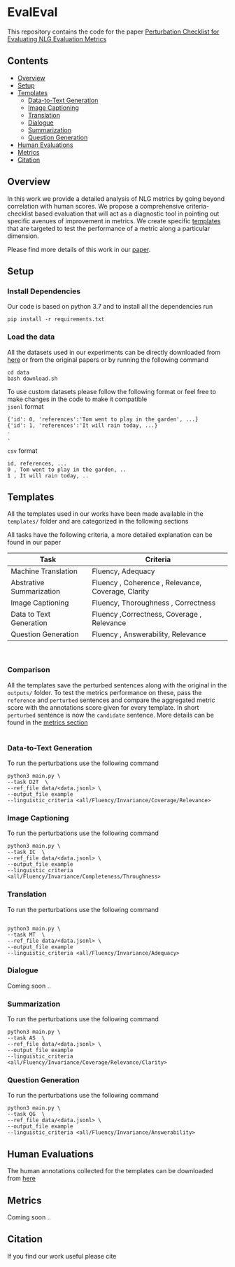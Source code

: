 # EvalEval

This repository contains the code for the paper [Perturbation Checklist for Evaluating NLG Evaluation Metrics]()

## Contents

- [Overview](#overview)
- [Setup](#setup)
- [Templates](#templates)
  - [Data-to-Text Generation](#data-to-text-generation)
  - [Image Captioning](#image-captioning)
  - [Translation](#translation)
  - [Dialogue](#dialogue)
  - [Summarization](#Summarization)
  - [Question Generation](#question-generation)
- [Human Evaluations](#human-evaluations)
- [Metrics](#metrics)
- [Citation](#citation)

## Overview

In this work we provide a detailed analysis of NLG metrics by going beyond correlation with human scores. We propose a comprehensive criteria-checklist based evaluation that will act as a diagnostic tool in pointing out specific avenues of improvement in metrics. We create specific [templates](#templates) that are targeted to test the performance of a metric along a particular dimension. <br>

Please find more details of this work in our [paper]().

## Setup

### Install Dependencies

Our code is based on python 3.7 and to install all the dependencies run  <br>

```
pip install -r requirements.txt
```

### Load the data

All the datasets used in our experiments can be directly downloaded from [here](https://drive.google.com/drive/folders/1Gfk8MqlWkgVDc3_zXfHfG6I196qEu2AT?usp=sharing) or from the original papers or by running the following command

```
cd data
bash download.sh
```

To use custom datasets please follow the following format or feel free to make changes in the code to make it compatible<br>
`jsonl` format
```
{'id': 0, 'references':'Tom went to play in the garden', ...}
{'id': 1, 'references':'It will rain today, ...}
.
.

```
`csv` format
```
id, references, ...
0 , Tom went to play in the garden, ..
1 , It will rain today, ..
```
## Templates

All the templates used in our works have been made available in the `templates/` folder and are categorized in the following sections <br>

All tasks have the following criteria, a more detailed explanation can be found in our paper

| Task| Criteria |
| -----| ------| 
| Machine Translation | Fluency, Adequacy |
| Abstrative Summarization | Fluency , Coherence , Relevance, Coverage, Clarity |
| Image Captioning | Fluency, Thoroughness , Correctness |
| Data to Text Generation | Fluency ,Correctness, Coverage , Relevance |
| Question Generation | Fluency , Answerability, Relevance |

<br> 

### Comparison
All the templates save the perturbed sentences along with the original in the `outputs/` folder. To test the metrics performance on these, pass the `reference` and `perturbed` sentences and compare the aggregated metric score with the annotations score given for every template. In short `perturbed` sentence is now the `candidate` sentence. More details can be found in the [metrics section](#metrics)
<br> <br>

### Data-to-Text Generation
To run the perturbations use the following command
```
python3 main.py \
--task D2T  \
--ref_file data/<data.jsonl> \
--output_file example
--linguistic_criteria <all/Fluency/Invariance/Coverage/Relevance>
```

### Image Captioning

To run the perturbations use the following command
```
python3 main.py \
--task IC  \
--ref_file data/<data.jsonl> \
--output_file example
--linguistic_criteria <all/Fluency/Invariance/Completeness/Throughness>
```
### Translation

To run the perturbations use the following command
```

python3 main.py \
--task MT  \
--ref_file data/<data.jsonl> \
--output_file example
--linguistic_criteria <all/Fluency/Invariance/Adequacy>
```

### Dialogue

Coming soon ..

### Summarization

To run the perturbations use the following command
```
python3 main.py \
--task AS  \
--ref_file data/<data.jsonl> \
--output_file example
--linguistic_criteria <all/Fluency/Invariance/Coverage/Relevance/Clarity>
```

### Question Generation

To run the perturbations use the following command
```
python3 main.py \
--task QG  \
--ref_file data/<data.jsonl> \
--output_file example
--linguistic_criteria <all/Fluency/Invariance/Answerability>
```

## Human Evaluations

The human annotations collected for the templates can be downloaded from [here](#gdrive-link)

## Metrics

Coming soon ..

## Citation

If you find our work useful please cite
```

```
